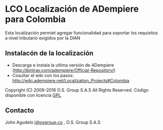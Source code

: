 # LCO  Localización de ADempiere para Colombia

Esta localización permiet agregar funcionalidad para soportar los requisitos a nivel tributario exigidos por la DIAN

## Instalacón de la localización

- Descarga e instala la ultima versión de ADempiere (http://bintray.com/adempiere/Official-Repository/)
- Cosultar el wiki con los pasos:
http://wiki.adempiere.net/Localization_Projects#Colombia

Copyright (C) 2009-2016 O.S. Group S.A.S All Rights Reserved.
Código disponible con licencia [GPL](http://www.gnu.org/licenses/old-licenses/gpl-2.0.txt).

## Contacto
John Agudelo j@osgroup.co , O.S. Group S.A.S

